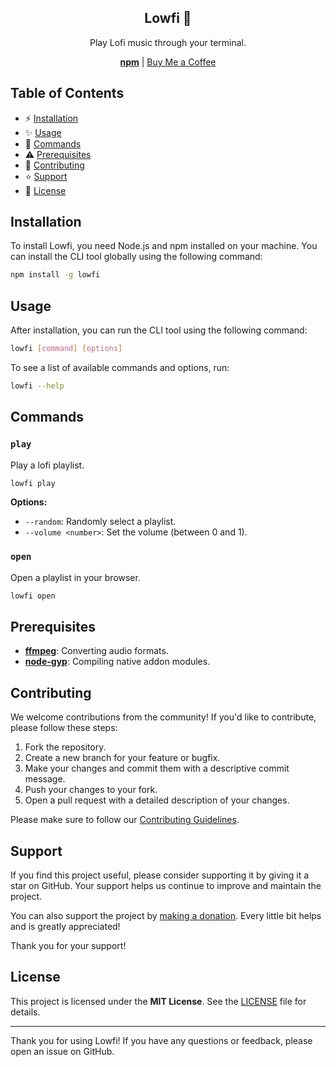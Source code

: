 <div align="center">
  <h2>Lowfi 🎵</h2>
  <p>Play Lofi music through your terminal.</p>
  <a href="https://npmjs.com/package/lowfi"><strong>npm</strong></a> | <a href="https://buymeacoffee.com/remvze">Buy Me a Coffee</a>
</div>

## Table of Contents

- ⚡ [Installation](#installation)
- ✨ [Usage](#usage)
- 🔮 [Commands](#commands)
- ⚠️ [Prerequisites](#prerequisites)
- 🤝 [Contributing](#contributing)
- ⭐ [Support](#support)
- 📜 [License](#license)

## Installation

To install Lowfi, you need Node.js and npm installed on your machine. You can install the CLI tool globally using the following command:

```bash
npm install -g lowfi
```

## Usage

After installation, you can run the CLI tool using the following command:

```bash
lowfi [command] [options]
```

To see a list of available commands and options, run:

```bash
lowfi --help
```

## Commands

### `play`

Play a lofi playlist.

```bash
lowfi play
```

**Options:**

- `--random`: Randomly select a playlist.
- `--volume <number>`: Set the volume (between 0 and 1).

### `open`

Open a playlist in your browser.

```bash
lowfi open
```

## Prerequisites

- [**ffmpeg**](https://ffmpeg.org): Converting audio formats.
- [**node-gyp**](https://npmjs.com/package/node-gyp): Compiling native addon modules.

## Contributing

We welcome contributions from the community! If you'd like to contribute, please follow these steps:

1. Fork the repository.
2. Create a new branch for your feature or bugfix.
3. Make your changes and commit them with a descriptive commit message.
4. Push your changes to your fork.
5. Open a pull request with a detailed description of your changes.

Please make sure to follow our [Contributing Guidelines](CONTRIBUTING.md).

## Support

If you find this project useful, please consider supporting it by giving it a star on GitHub. Your support helps us continue to improve and maintain the project.

You can also support the project by [making a donation](https://buymeacoffee.com/remvze). Every little bit helps and is greatly appreciated!

Thank you for your support!

## License

This project is licensed under the **MIT License**. See the [LICENSE](LICENSE) file for details.

---

Thank you for using Lowfi! If you have any questions or feedback, please open an issue on GitHub.

